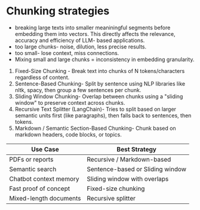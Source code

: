 # Chunking strategies
- breaking large texts into smaller meaniningful segments before embedding them into vectors. This directly affects the relevance, accuracy and efficiency of LLM- based applications.
- too large chunks- noise, dilution, less precise results.
- too small- lose context, miss connections.
- Mixing small and large chunks = inconsistency in embedding granularity.

1. Fixed-Size Chunking - Break text into chunks of N tokens/characters regardless of content.
2. Sentence-Based Chunking- Split by sentence using NLP libraries like nltk, spacy, then group a few sentences per chunk.
3. Sliding Window Chunking- Overlap between chunks using a "sliding window" to preserve context across chunks.
4.  Recursive Text Splitter (LangChain)- Tries to split based on larger semantic units first (like paragraphs), then falls back to sentences, then tokens.
5.   Markdown / Semantic Section-Based Chunking-  Chunk based on markdown headers, code blocks, or topics.



| Use Case               | Best Strategy                    |
| ---------------------- | -------------------------------- |
| PDFs or reports        | Recursive / Markdown-based       |
| Semantic search        | Sentence-based or Sliding window |
| Chatbot context memory | Sliding window with overlaps     |
| Fast proof of concept  | Fixed-size chunking              |
| Mixed-length documents | Recursive splitter               |
